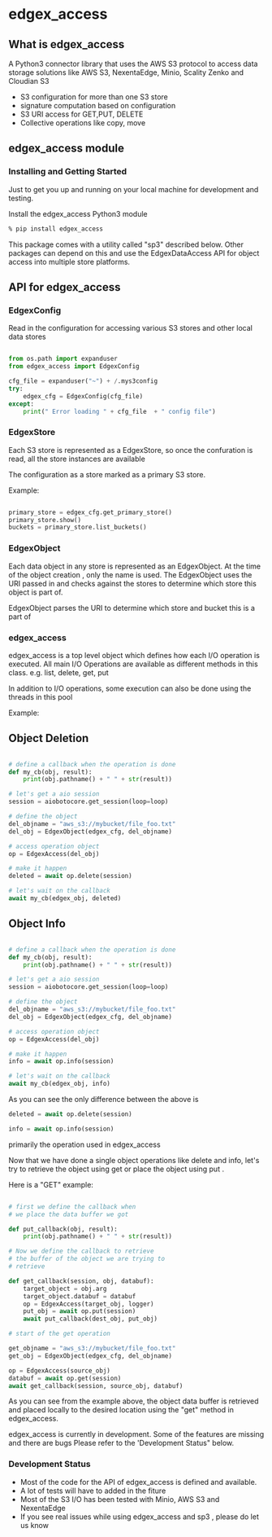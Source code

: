 
# edgex_access

## What is edgex_access

A Python3 connector library that uses the AWS S3 protocol to access data storage 
solutions like AWS S3, NexentaEdge, Minio, Scality Zenko and Cloudian S3

- S3 configuration for more than one S3 store
- signature computation based on configuration
- S3 URI access for GET,PUT, DELETE
- Collective operations like copy, move

## edgex_access module

### Installing and Getting Started

Just to get you up and running on your local machine for development and testing. 

Install the edgex_access Python3 module

```bash
% pip install edgex_access
```

This package comes with a utility called "sp3" described below.
Other packages can depend on this and use the EdgexDataAccess API for object access into 
multiple store platforms.

## API for edgex_access


### EdgexConfig

Read in the configuration for accessing various S3 stores and 
other local data stores


```python

from os.path import expanduser
from edgex_access import EdgexConfig

cfg_file = expanduser("~") + /.mys3config
try:
	edgex_cfg = EdgexConfig(cfg_file)
except:
	print(" Error loading " + cfg_file  + " config file")

```

### EdgexStore

Each S3 store is represented as a EdgexStore, so once the confuration is read,
all the store instances are available

The configuration as a store marked as a primary S3 store. 

Example:
```python

primary_store = edgex_cfg.get_primary_store()
primary_store.show()
buckets = primary_store.list_buckets()

```

### EdgexObject

Each data object in any store is represented as an EdgexObject. At the time of 
the object creation , only the name is used. The EdgexObject uses the URI passed in 
and checks against the stores to determine which store this object is part of.

EdgexObject parses the URI to determine which store and bucket this is a part of


### edgex_access

edgex_access is a top level object which defines how each I/O operation
is executed. All main I/O Operations are available as different methods in 
this class.
e.g. list, delete, get, put

In addition to I/O operations, some execution can also be done using the 
threads in this pool 

Example:

Object Deletion 
---------------
```python

# define a callback when the operation is done
def my_cb(obj, result):
    print(obj.pathname() + " " + str(result))

# let's get a aio session 
session = aiobotocore.get_session(loop=loop)

# define the object
del_objname = "aws_s3://mybucket/file_foo.txt"
del_obj = EdgexObject(edgex_cfg, del_objname)

# access operation object
op = EdgexAccess(del_obj)

# make it happen 
deleted = await op.delete(session)

# let's wait on the callback 
await my_cb(edgex_obj, deleted)

```

Object Info
-----------

```python

# define a callback when the operation is done
def my_cb(obj, result):
    print(obj.pathname() + " " + str(result))

# let's get a aio session 
session = aiobotocore.get_session(loop=loop)

# define the object
del_objname = "aws_s3://mybucket/file_foo.txt"
del_obj = EdgexObject(edgex_cfg, del_objname)

# access operation object
op = EdgexAccess(del_obj)

# make it happen 
info = await op.info(session)

# let's wait on the callback 
await my_cb(edgex_obj, info)

```

As you can see the only difference between the above is 

```python
deleted = await op.delete(session)
```

```python
info = await op.info(session)
```

primarily the operation used in edgex_access


Now that we have done a single object operations like delete and info,
let's try to retrieve the object using get or place the object using put . 

Here is a "GET" example:

```python

# first we define the callback when 
# we place the data buffer we got

def put_callback(obj, result):
    print(obj.pathname() + " " + str(result))

# Now we define the callback to retrieve 
# the buffer of the object we are trying to 
# retrieve

def get_callback(session, obj, databuf):
    target_object = obj.arg
    target_object.databuf = databuf
    op = EdgexAccess(target_obj, logger)
    put_obj = await op.put(session)
    await put_callback(dest_obj, put_obj)

# start of the get operation 

get_objname = "aws_s3://mybucket/file_foo.txt"
get_obj = EdgexObject(edgex_cfg, del_objname)

op = EdgexAccess(source_obj)
databuf = await op.get(session)
await get_callback(session, source_obj, databuf)

```

As you can see from the example above, the object data buffer 
is retrieved and placed locally to the desired location using the 
"get" method in edgex_access. 

edgex_access is currently in development. Some of the features are missing and there are bugs 
Please refer to the 'Development Status" below.

### Development Status

- Most of the code for the API of edgex_access is defined and available. 
- A lot of tests will have to added in the fiture
- Most of the S3 I/O has been tested with Minio, AWS S3 and NexentaEdge
- If you see real issues while using edgex_access and sp3 , please do let us know


